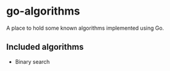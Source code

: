 # go-algorithms
A place to hold some known algorithms implemented using Go.

## Included algorithms
- Binary search
